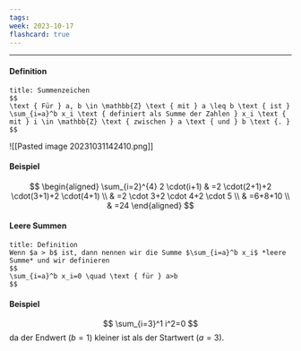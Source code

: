 ```yaml
---
tags: 
week: 2023-10-17
flashcard: true
---
```

***

#### Definition

```ad-important
title: Summenzeichen
$$
\text { Für } a, b \in \mathbb{Z} \text { mit } a \leq b \text { ist } \sum_{i=a}^b x_i \text { definiert als Summe der Zahlen } x_i \text { mit } i \in \mathbb{Z} \text { zwischen } a \text { und } b \text {. }
$$
```


![[Pasted image 20231031142410.png]]

#### Beispiel

$$
\begin{aligned}
\sum_{i=2}^{4} 2 \cdot(i+1) & =2 \cdot(2+1)+2 \cdot(3+1)+2 \cdot(4+1) \\
& =2 \cdot 3+2 \cdot 4+2 \cdot 5 \\
& =6+8+10 \\
& =24
\end{aligned}
$$

#### Leere Summen

```ad-important
title: Definition
Wenn $a > b$ ist, dann nennen wir die Summe $\sum_{i=a}^b x_i$ *leere Summe* und wir definieren
$$
\sum_{i=a}^b x_i=0 \quad \text { für } a>b
$$
```

#### Beispiel

$$
\sum_{i=3}^1 i^2=0
$$
da der Endwert $(b=1)$ kleiner ist als der Startwert $(a=3)$.


